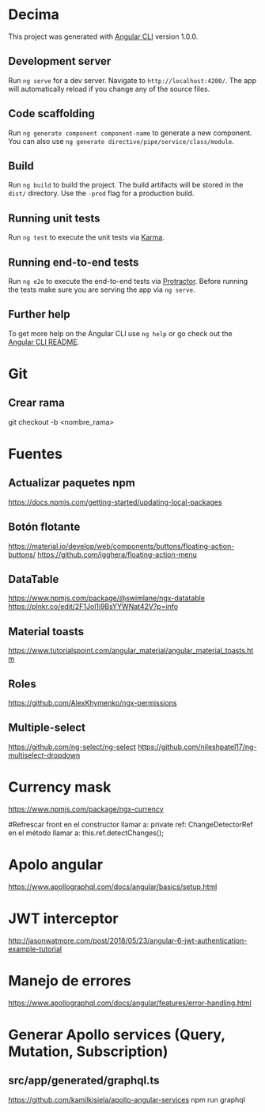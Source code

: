# Decima

This project was generated with [Angular CLI](https://github.com/angular/angular-cli) version 1.0.0.

## Development server

Run `ng serve` for a dev server. Navigate to `http://localhost:4200/`. The app will automatically reload if you change any of the source files.

## Code scaffolding

Run `ng generate component component-name` to generate a new component. You can also use `ng generate directive/pipe/service/class/module`.

## Build

Run `ng build` to build the project. The build artifacts will be stored in the `dist/` directory. Use the `-prod` flag for a production build.

## Running unit tests

Run `ng test` to execute the unit tests via [Karma](https://karma-runner.github.io).

## Running end-to-end tests

Run `ng e2e` to execute the end-to-end tests via [Protractor](http://www.protractortest.org/).
Before running the tests make sure you are serving the app via `ng serve`.

## Further help

To get more help on the Angular CLI use `ng help` or go check out the [Angular CLI README](https://github.com/angular/angular-cli/blob/master/README.md).


# Git
## Crear rama
git checkout -b <nombre_rama>


# Fuentes
## Actualizar paquetes npm
https://docs.npmjs.com/getting-started/updating-local-packages

## Botón flotante
https://material.io/develop/web/components/buttons/floating-action-buttons/
https://github.com/igghera/floating-action-menu

## DataTable
https://www.npmjs.com/package/@swimlane/ngx-datatable
https://plnkr.co/edit/2F1Jol1i9BsYYWNat42V?p=info

## Material toasts
https://www.tutorialspoint.com/angular_material/angular_material_toasts.htm

## Roles
https://github.com/AlexKhymenko/ngx-permissions

## Multiple-select
https://github.com/ng-select/ng-select
https://github.com/nileshpatel17/ng-multiselect-dropdown

# Currency mask
https://www.npmjs.com/package/ngx-currency

#Refrescar front
en el constructor llamar a: private ref: ChangeDetectorRef
en el método llamar a: this.ref.detectChanges();

# Apolo angular
https://www.apollographql.com/docs/angular/basics/setup.html

# JWT interceptor
http://jasonwatmore.com/post/2018/05/23/angular-6-jwt-authentication-example-tutorial

# Manejo de errores
https://www.apollographql.com/docs/angular/features/error-handling.html


# Generar Apollo services (Query, Mutation, Subscription)
## src/app/generated/graphql.ts
https://github.com/kamilkisiela/apollo-angular-services
npm run graphql
